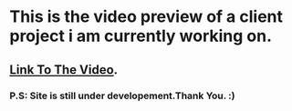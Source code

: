 # This is the video preview of a client project i am currently working on.

## [Link To The Video](https://vivdhiman.github.io/WeatherApp/).

### P.S: Site is still under developement.Thank You. :) 


